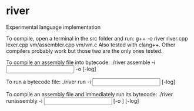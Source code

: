 # river
Experimental language implementation

To compile, open a terminal in the src folder and run:
g++ -o river river.cpp lexer.cpp vm/assembler.cpp vm/vm.c
Also tested with clang++. Other compilers probably work but those two are the only ones tested.

To compile an assembly file into bytecode:
./river assemble -i <input file> -o <output file> [-log]

To run a bytecode file:
./river run -i <input file> [-log]

To compile an assembly file and immediately run its bytecode:
./river runassembly -i <input file> [-o <intermediate assembly file>] [-log]
